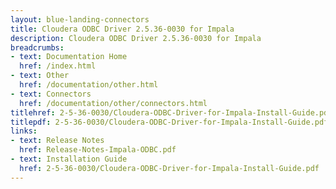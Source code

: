 ```yaml
---
layout: blue-landing-connectors
title: Cloudera ODBC Driver 2.5.36-0030 for Impala
description: Cloudera ODBC Driver 2.5.36-0030 for Impala
breadcrumbs:
- text: Documentation Home
  href: /index.html
- text: Other
  href: /documentation/other.html
- text: Connectors
  href: /documentation/other/connectors.html
titlehref: 2-5-36-0030/Cloudera-ODBC-Driver-for-Impala-Install-Guide.pdf
titlepdf: 2-5-36-0030/Cloudera-ODBC-Driver-for-Impala-Install-Guide.pdf
links:
- text: Release Notes
  href: Release-Notes-Impala-ODBC.pdf
- text: Installation Guide
  href: 2-5-36-0030/Cloudera-ODBC-Driver-for-Impala-Install-Guide.pdf
---
```

